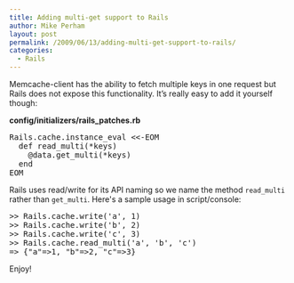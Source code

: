 ```yaml
---
title: Adding multi-get support to Rails
author: Mike Perham
layout: post
permalink: /2009/06/13/adding-multi-get-support-to-rails/
categories:
  - Rails
---
```

Memcache-client has the ability to fetch multiple keys in one request but Rails does not expose this functionality. It&#8217;s really easy to add it yourself though:

**config/initializers/rails_patches.rb**

<pre lang="ruby">Rails.cache.instance_eval &lt;&lt;-EOM
  def read_multi(*keys)
    @data.get_multi(*keys)
  end
EOM
</pre>

Rails uses read/write for its API naming so we name the method `read_multi` rather than `get_multi`. Here's a sample usage in script/console:

<pre lang="ruby">>> Rails.cache.write('a', 1)
>> Rails.cache.write('b', 2)
>> Rails.cache.write('c', 3)
>> Rails.cache.read_multi('a', 'b', 'c')
=> {"a"=>1, "b"=>2, "c"=>3}
</pre>

Enjoy!